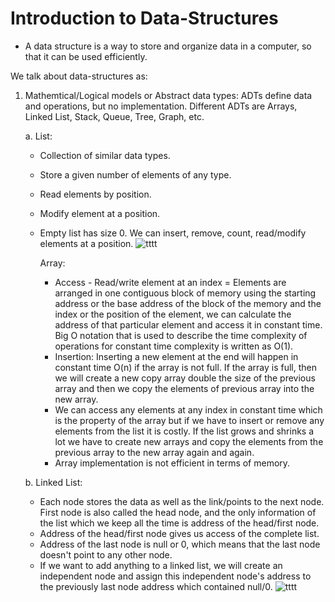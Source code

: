 # Introduction to Data-Structures

* A data structure is a way to store and organize data in a computer, so that it can be used efficiently.

We talk about data-structures as:
1. Mathemtical/Logical models or Abstract data types: ADTs define data and operations, but no implementation. Different ADTs are Arrays, Linked List, Stack, Queue, Tree, Graph, etc.

     a.  List:
     - Collection of similar data types.
     - Store a given number of elements of any type.
     - Read elements by position.
     - Modify element at a position.
     - Empty list has size 0. We can insert, remove, count, read/modify elements at a position.
          ![tttt](https://user-images.githubusercontent.com/93812163/235986171-59c31855-a6a3-43ae-956e-281f3f973217.png)
     
          Array:
          - Access - Read/write element at an index = Elements are arranged in one contiguous block of memory using the starting address or the base address of the block of the memory and the index or the position of the element, we can calculate the address of that particular element and access it in constant time. Big O notation that is used to describe the time complexity of operations for constant time complexity is written as O(1).
          - Insertion: Inserting a new element at the end will happen in constant time O(n) if the array is not full. If the array is full, then we will create a new copy array double the size of the previous array and then we copy the elements of previous array into the new array.
          - We can access any elements at any index in constant time which is the property of the array but if we have to insert or remove any elements from the list it is costly. If the list grows and shrinks a lot we have to create new arrays and copy the elements from the previous array to the new array again and again.
          - Array implementation is not efficient in terms of memory.
     
     b. Linked List:
     - Each node stores the data as well as the link/points to the next node. First node is also called the head node, and the only information of the list which we keep all the time is address of the head/first node.
     - Address of the head/first node gives us access of the complete list.
     - Address of the last node is null or 0, which means that the last node doesn't point to any other node.
     - If we want to add anything to a linked list, we will create an independent node and assign this independent node's address to the previously last node address which contained null/0.
     ![tttt](https://user-images.githubusercontent.com/93812163/236188922-0eabe460-332e-4fb7-9519-be19c55ca619.png)




      
